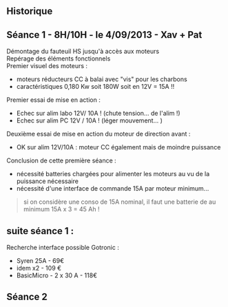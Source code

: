 ## Historique 

## Séance 1 - 8H/10H - le 4/09/2013 - Xav + Pat
Démontage du fauteuil HS jusqu'à accès aux moteurs  
Repérage des éléments fonctionnels  
Premier visuel des moteurs :  
* moteurs réducteurs CC à balai avec "vis" pour les charbons
* caractéristiques 0,180 Kw soit 180W soit en 12V = 15A !!

Premier essai de mise en action : 
* Echec sur alim labo 12V/ 10A ! (chute tension... de l'alim !)
* Echec sur alim PC 12V / 10A ! (léger mouvement... ) 

Deuxième essai de mise en action du moteur de direction avant : 
* OK sur alim 12V/10A : moteur CC également mais de moindre puissance 

Conclusion de cette première séance : 
* nécessité batteries chargées pour alimenter les moteurs au vu de la puissance nécessaire 
* nécessité d'une interface de commande 15A par moteur minimum... 

> si on considère une conso de 15A nominal, il faut une batterie de au minimum 15A x 3 = 45 Ah !

## suite séance 1 : 
Recherche interface possible Gotronic : 
* Syren 25A - 69€
* idem x2 - 109 €
* BasicMicro - 2 x 30 A - 118€ 


## Séance 2

